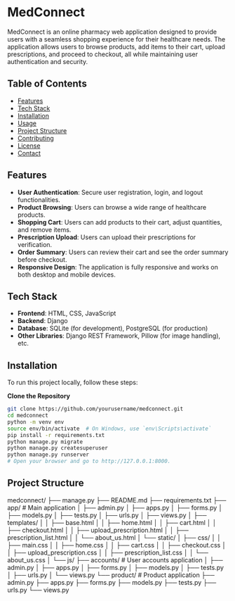 # MedConnect

MedConnect is an online pharmacy web application designed to provide users with a seamless shopping experience for their healthcare needs. The application allows users to browse products, add items to their cart, upload prescriptions, and proceed to checkout, all while maintaining user authentication and security.

## Table of Contents

- [Features](#features)
- [Tech Stack](#tech-stack)
- [Installation](#installation)
- [Usage](#usage)
- [Project Structure](#project-structure)
- [Contributing](#contributing)
- [License](#license)
- [Contact](#contact)

## Features

- **User Authentication**: Secure user registration, login, and logout functionalities.
- **Product Browsing**: Users can browse a wide range of healthcare products.
- **Shopping Cart**: Users can add products to their cart, adjust quantities, and remove items.
- **Prescription Upload**: Users can upload their prescriptions for verification.
- **Order Summary**: Users can review their cart and see the order summary before checkout.
- **Responsive Design**: The application is fully responsive and works on both desktop and mobile devices.

## Tech Stack

- **Frontend**: HTML, CSS, JavaScript
- **Backend**: Django
- **Database**: SQLite (for development), PostgreSQL (for production)
- **Other Libraries**: Django REST Framework, Pillow (for image handling), etc.

## Installation

To run this project locally, follow these steps:

**Clone the Repository**
   ```bash
   git clone https://github.com/yourusername/medconnect.git
   cd medconnect
   python -m venv env
   source env/bin/activate  # On Windows, use `env\Scripts\activate` 
   pip install -r requirements.txt
   python manage.py migrate
   python manage.py createsuperuser
   python manage.py runserver
   # Open your browser and go to http://127.0.0.1:8000.
   ```

## Project Structure
medconnect/
├── manage.py
├── README.md
├── requirements.txt
├── app/                     # Main application
│   ├── admin.py
│   ├── apps.py
│   ├── forms.py
│   ├── models.py
│   ├── tests.py
│   ├── urls.py
│   ├── views.py
│   ├── templates/
│   │   ├── base.html
│   │   ├── home.html
│   │   ├── cart.html
│   │   ├── checkout.html
│   │   ├── upload_prescription.html
│   │   ├── prescription_list.html
│   │   └── about_us.html
│   └── static/
│       ├── css/
│       │   ├── main.css
│       │   ├── home.css
│       │   ├── cart.css
│       │   ├── checkout.css
│       │   ├── upload_prescription.css
│       │   ├── prescription_list.css
│       │   └── about_us.css
│       └── js/
├── accounts/                # User accounts application
│   ├── admin.py
│   ├── apps.py
│   ├── forms.py
│   ├── models.py
│   ├── tests.py
│   ├── urls.py
│   └── views.py
└── product/                 # Product application
    ├── admin.py
    ├── apps.py
    ├── forms.py
    ├── models.py
    ├── tests.py
    ├── urls.py
    └── views.py
